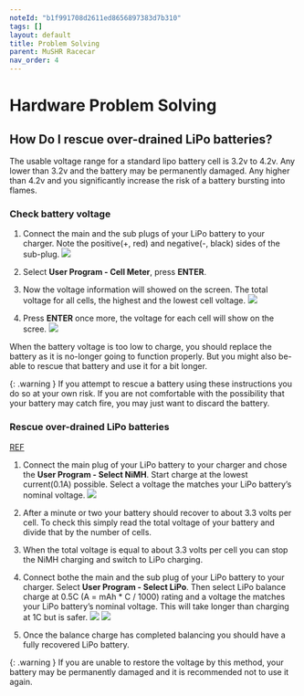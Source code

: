 ```yaml
---
noteId: "b1f991708d2611ed8656897383d7b310"
tags: []
layout: default
title: Problem Solving
parent: MuSHR Racecar
nav_order: 4
---
```


# Hardware Problem Solving
## How Do I rescue over-drained LiPo batteries?

The usable voltage range for a standard lipo battery cell is 3.2v to 4.2v. Any lower than 3.2v and the battery may be permanently damaged. Any higher than 4.2v and you significantly increase the risk of a battery bursting into flames.

### Check battery voltage
1. Connect the main and the sub plugs of your LiPo battery to your charger. Note the positive(+, red) and negative(-, black) sides of the sub-plug.
![](../../assets/images/IMG_8849.JPEG)

2. Select **User Program - Cell Meter**, press **ENTER**.
3. Now the voltage information will showed on the screen. The total voltage for all cells, the highest and the lowest cell voltage.
![](../../assets/images/IMG_8850.JPEG)

4. Press **ENTER** once more, the voltage for each cell will show on the scree. 
![](../../assets/images/IMG_8851.JPEG)

When the battery voltage is too low to charge, you should replace the battery as it is no-longer going to function properly. But you might also be-able to rescue that battery and use it for a bit longer.

{: .warning }
If you attempt to rescue a battery using these instructions you do so at your own risk. If you are not comfortable with the possibility that your battery may catch fire, you may just want to discard the battery.

### Rescue over-drained LiPo batteries
[REF](https://www.amaflightschool.org/getstarted/how-do-i-rescue-over-drained-lipo-batteries)

1. Connect the main plug of your LiPo battery to your charger and chose the **User Program - Select NiMH**. Start charge at the lowest current(0.1A) possible. Select a voltage the matches your LiPo battery’s nominal voltage.
![](../../assets/images/IMG_8852.JPEG)

2. After a minute or two your battery should recover to about 3.3 volts per cell. To check this simply read the total voltage of your battery and divide that by the number of cells.

3. When the total voltage is equal to about 3.3 volts per cell you can stop the NiMH charging and switch to LiPo charging.

4. Connect bothe the main and the sub plug of your LiPo battery to your charger. Select **User Program - Select LiPo**. Then select LiPo balance charge at 0.5C (A = mAh * C / 1000) rating and a voltage the matches your LiPo battery’s nominal voltage. This will take longer than charging at 1C but is safer.
![](../../assets/images/IMG_8854.JPEG)
![](../../assets/images/IMG_8853.JPEG)

5. Once the balance charge has completed balancing you should have a fully recovered LiPo battery.

{: .warning }
If you are unable to restore the voltage by this method, your battery may be permanently damaged and it is recommended not to use it again.


